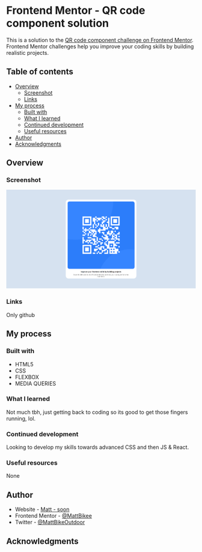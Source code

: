 # Frontend Mentor - QR code component solution

This is a solution to the [QR code component challenge on Frontend Mentor](https://www.frontendmentor.io/challenges/qr-code-component-iux_sIO_H). Frontend Mentor challenges help you improve your coding skills by building realistic projects. 

## Table of contents

- [Overview](#overview)
  - [Screenshot](#screenshot)
  - [Links](#links)
- [My process](#my-process)
  - [Built with](#built-with)
  - [What I learned](#what-i-learned)
  - [Continued development](#continued-development)
  - [Useful resources](#useful-resources)
- [Author](#author)
- [Acknowledgments](#acknowledgments)

## Overview

### Screenshot

![](./screenshot.png)

### Links

Only github

## My process

### Built with

- HTML5
- CSS
- FLEXBOX
- MEDIA QUERIES

### What I learned

Not much tbh, just getting back to coding so its good to get those fingers running, lol.

### Continued development

Looking to develop my skills towards advanced CSS and then JS & React.

### Useful resources

None

## Author

- Website - [Matt - soon](#)
- Frontend Mentor - [@MattBikee](https://www.frontendmentor.io/profile/MattBikee)
- Twitter - [@MattBikeOutdoor](https://twitter.com/MattBikeOutdoor)


## Acknowledgments

